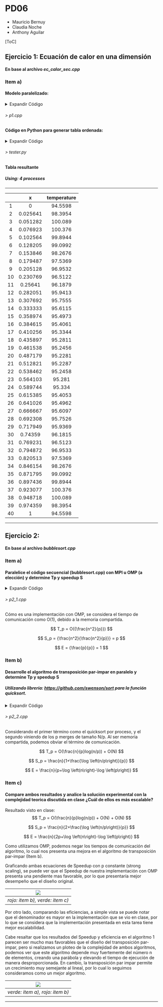 # PD06
* Mauricio Bernuy
* Claudia Noche
* Anthony Aguilar

[ToC]

## Ejercicio 1: Ecuación de calor en una dimensión

#### En base al archivo *ec_calor_sec.cpp*

### Item a)
#### Modelo paralelizado:

<details>
<summary>Expandir Código</summary>

```cpp
#include <iostream>
#include <cmath>
#include <ctime>
#include <mpi.h>

double frontera(double x, double tiempo)
{
  double limite;
  if (x < 0.5)
    limite = 100.0 + 10.0 * sin(tiempo);
  else
    limite = 75.0;
  return limite;
}

double inicial(double x, double tiempo)
{
  double limite;
  limite = 95.0;
  return limite;
}

int main(int argc, char *argv[])
{
  int my_rank, comm_sz;
  MPI_Init(NULL, NULL);
  MPI_Comm_size(MPI_COMM_WORLD, &comm_sz);
  MPI_Comm_rank(MPI_COMM_WORLD, &my_rank);

  int i, j, j_min = 0, j_max = 400, tag, n = 10;
  int n_com = n * comm_sz;
  double k = 0.002;
  double tiempo, dt, tmax = 10.0, tmin = 0.0, tnew;
  double u[n_com], x[n_com], dx;
  double sub_u[n], unew[n], sub_x[n];
  double x_max = 1.0, x_min = 0.0;

  dt = (tmax - tmin) / (double)(j_max - j_min);
  dx = (x_max - x_min) / (double)(n_com - 1);

  if (!my_rank)
  {
    x[0] = 0;
    for (i = 1; i < n_com; i++)
    {
      x[i] = x[i - 1] + dx;
    }
    //  Inicializacion.
    tiempo = tmin;
    for (i = 0; i < n_com; i++)
      u[i] = inicial(x[i], tiempo);
  }

  MPI_Scatter(u, n, MPI_DOUBLE, sub_u,
              n, MPI_DOUBLE, 0, MPI_COMM_WORLD);
  MPI_Scatter(x, n, MPI_DOUBLE, sub_x,
              n, MPI_DOUBLE, 0, MPI_COMM_WORLD);

  // Valores de temperatura al siguiente intervalo de tiempo
  double next_u, prev_u, next_u_recv, prev_u_recv;
  for (j = 1; j <= j_max; j++)
  {
    tnew += dt;

    if (my_rank != 0)
      MPI_Send(&sub_u[0], 1, MPI_DOUBLE, my_rank - 1, 1, MPI_COMM_WORLD);

    if (my_rank != comm_sz - 1)
      MPI_Recv(&next_u_recv, 1, MPI_DOUBLE, my_rank + 1, 1, MPI_COMM_WORLD, MPI_STATUS_IGNORE);

    int fst = 0;
    int lst = n;

    for (i = fst; i < lst; i++)
    {
      if (i < 1)
      {
        if (my_rank != 0)
        {
          MPI_Recv(&prev_u_recv, 1, MPI_DOUBLE, my_rank - 1, 1, MPI_COMM_WORLD, MPI_STATUS_IGNORE);
          prev_u = prev_u_recv;
        }
        else
          prev_u = 0;
      }
      else
        prev_u = sub_u[i - 1];

      if (i + 1 >= n)
      {
        if (my_rank != comm_sz - 1)
          next_u = next_u_recv;
        else
          next_u = 0;
      }
      else
        next_u = sub_u[i + 1];

      // calc unew[i]
      unew[i] = sub_u[i] + (dt * k / dx / dx) * (prev_u - 2.0 * sub_u[i] + next_u);

      // send last if needed
      if (i + 1 >= n)
      {
        if (my_rank != comm_sz - 1)

          MPI_Send(&unew[i], 1, MPI_DOUBLE, my_rank + 1, 1, MPI_COMM_WORLD);
      }
    }

    if (my_rank == 0)
      unew[0] = frontera(sub_x[0], tnew);

    if (my_rank == comm_sz - 1)
      unew[n - 1] = frontera(0, tnew);

    // Actualizar tiempo y temperatura
    tiempo = tnew;

    // update and print if last iteration
    for (i = 0; i < n; i++)
    {
      sub_u[i] = unew[i];
      if (j == j_max)
        printf("%f, %f\n", sub_x[i], sub_u[i]);
    }
  }

  MPI_Finalize();

  return 0;
}
``` 

</details>

###### > p1.cpp

#### Código en Python para generar tabla ordenada:

<details>
<summary>Expandir Código</summary>

```python
from subprocess import Popen, PIPE
import pandas as pd
import numpy as np
import tabulate

pr = 4

print("\nUsing:", pr, "processes")
print("-------------------------------------")

df = pd.DataFrame(columns=["x","temperature"])
for pr_i in [pr]:
  program_path = f'mpirun -np {pr_i} ./a.out'
  p = Popen([program_path], shell=True, stdout=PIPE, stdin=PIPE)
  for ln in iter(p.stdout.readline,""):
    line = ln.strip().decode()
    if line == "":
      break
    x = line.split(", ")
    x = [float(i) for i in x]
    df = pd.concat([df, pd.DataFrame([x], columns=["x","temperature"])])
  

  df = df.sort_values(by=['x'])
  df.index = np.arange(1, len(df) + 1)
  print(df.to_markdown(tablefmt="grid"))
``` 

</details>

###### > tester.py


#### Tabla resultante
##### Using: 4 processes
-------------------------------------
    
|    |        x |   temperature |
|:-:|:-:|:-:|
|  1 | 0        |       94.5598 |
|  2 | 0.025641 |       98.3954 |
|  3 | 0.051282 |      100.089  |
|  4 | 0.076923 |      100.376  |
|  5 | 0.102564 |       99.8944 |
|  6 | 0.128205 |       99.0992 |
|  7 | 0.153846 |       98.2676 |
|  8 | 0.179487 |       97.5369 |
|  9 | 0.205128 |       96.9532 |
| 10 | 0.230769 |       96.5122 |
| 11 | 0.25641  |       96.1879 |
| 12 | 0.282051 |       95.9413 |
| 13 | 0.307692 |       95.7555 |
| 14 | 0.333333 |       95.6115 |
| 15 | 0.358974 |       95.4973 |
| 16 | 0.384615 |       95.4061 |
| 17 | 0.410256 |       95.3344 |
| 18 | 0.435897 |       95.2811 |
| 19 | 0.461538 |       95.2456 |
| 20 | 0.487179 |       95.2281 |
| 21 | 0.512821 |       95.2287 |
| 22 | 0.538462 |       95.2458 |
| 23 | 0.564103 |       95.281  |
| 24 | 0.589744 |       95.334  |
| 25 | 0.615385 |       95.4053 |
| 26 | 0.641026 |       95.4962 |
| 27 | 0.666667 |       95.6097 |
| 28 | 0.692308 |       95.7526 |
| 29 | 0.717949 |       95.9369 |
| 30 | 0.74359  |       96.1815 |
| 31 | 0.769231 |       96.5123 |
| 32 | 0.794872 |       96.9533 |
| 33 | 0.820513 |       97.5369 |
| 34 | 0.846154 |       98.2676 |
| 35 | 0.871795 |       99.0992 |
| 36 | 0.897436 |       99.8944 |
| 37 | 0.923077 |      100.376  |
| 38 | 0.948718 |      100.089  |
| 39 | 0.974359 |       98.3954 |
| 40 | 1        |       94.5598 |
    

---

## Ejercicio 2: 

#### En base al archivo *bubblesort.cpp*
        
### Item a)
#### Paralelice el código secuencial (bubblesort.cpp) con MPI u OMP (a elección) y determine Tp y speedup S

<details>
  <summary>Expandir Código</summary>
    
```cpp
#include <omp.h>

#include <iostream>
using namespace std;

#define LIMIT 1000

void imprimir_array(int A[], int N);
void Sort(int A[], int N);
void Swap(int *X, int *Y);
void leer_array(int array[], int *limite, char *filename);

int numeros[LIMIT]; // tamanho maximo del array
int size = LIMIT;

int main(int argc, char *argv[])
{
  if (argc < 2)
  { // no hay archivo => exit
    exit(1);
  }
  omp_set_num_threads(8);

  // se leen los numeros de un archivo
  leer_array(numeros, &size, argv[1]);
  // se imprime el array
  imprimir_array(numeros, size);
  // se ordena el  array
  Sort(numeros, size);
  // se imprime el array ordenado
  printf("\nArray ordenado:\n");
  imprimir_array(numeros, size);

  return 0;
}

void leer_array(int array[], int *size, char *filename)
{
  FILE *opened; // file
  char buf[30];
  int numero;      // numero de elementos leidos
  int counter = 0; // counter for elems in file

  opened = fopen(filename, "r");

  while (!feof(opened) &&
         counter < *size)
  {                            // lee hasta EOF o muchos elementos
    fgets(buf, 30, opened);    // lee una linea, max 30 caracteres
    numero = atoi(buf);        // convierte a entero
    array[counter++] = numero; // dar valores al array
    if (counter >= *size)      // muchos numeros para el array
      cout << "...muchos numeros para el array\n";
  }
  fclose(opened);

  *size = --counter; // ajusta el tamaño
  cout << *size << " numeros leidos" << endl;
}

void imprimir_array(int A[], int N)
{
  int i;
  cout << "[";
  for (i = 0; i < N; i++)
    cout << A[i] << " ";
  cout << "]\n";
}
void CompareExchange(int *X, int *Y)
{
  int t = *X ^ *Y;
  *X = t ^ max(*X, *Y); // X is minimum now
  *Y = t ^ *X;          // Y is maximum now
}

void setMaxAtEnd(int A[], int N)
{
  int m = 0;
  for (int i = 0; i < N; i++)
  {
    m = A[i] > A[m] ? i : m;
  }
  Swap(&A[m], &A[N - 1]);
}

void ParallelSort(int A[], int N)
{
  for (int i = 0; i < N; i++)
  {
#pragma omp parallel for
    for (int j = 0; j < N / 2; j++)
    {
      std::cout<< omp_get_thread_num() << "\n";

      if (i % 2)
      { // impar
        CompareExchange(&A[j * 2 + 1], &A[j * 2 + 2]);
      }
      else
      { // par
        CompareExchange(&A[j * 2], &A[j * 2 + 1]);
      }
    }
  }
}

void Sort(int A[], int N)
{
  if (N % 2)
  { // impar
    ParallelSort(A, N);
  }
  else
  {
    setMaxAtEnd(A, N);
    ParallelSort(A, N - 1);
  }
}

void Swap(int *X, int *Y)
{
  int temp = *X;
  *X = *Y;
  *Y = temp;
}
```
</details>

###### > p2_1.cpp


Cómo es una implementación con OMP, se considera el tiempo de comunicación como O(1), debido a la memoria compartida.

$$ T_p = O({\frac{n^2}{p}}) $$

$$ S_p = {\frac{n^2}{\frac{n^2}{p}}} = p $$

$$ E = {\frac{p}{p}} = 1 $$

### Item b)
#### Desarrolle el algoritmo de **transposición par-impar** en paralelo y determine Tp y speedup S

##### Utilizando librería: **https://github.com/swenson/sort** para la función quicksort.


<details>
  <summary>Expandir Código</summary>
    
```cpp
#include <omp.h>

#include <iostream>
#include <algorithm>

#define SORT_NAME int
#define SORT_TYPE int
#define SORT_CMP(x, y) ((x) - (y))
#include "./sort.h"

using namespace std;

#define LIMIT 1000

void imprimir_array(int A[], int N);
void ParallelSort(int A[], int N);
void Swap(int *X, int *Y);
void leer_array(int array[], int *limite, char *filename);

int numeros[LIMIT]; // tamanho maximo del array
int size = LIMIT;

int main(int argc, char *argv[])
{
  if (argc < 2)
  { // no hay archivo => exit
    exit(1);
  }
  omp_set_num_threads(8);

  // se leen los numeros de un archivo
  leer_array(numeros, &size, argv[1]);
  // se imprime el array
  imprimir_array(numeros, size);
  // se ordena el  array
  ParallelSort(numeros, size);
  // se imprime el array ordenado
  printf("\nArray ordenado:\n");
  imprimir_array(numeros, size);

  return 0;
}

void leer_array(int array[], int *size, char *filename)
{
  FILE *opened; // file
  char buf[30];
  int numero;      // numero de elementos leidos
  int counter = 0; // counter for elems in file

  opened = fopen(filename, "r");

  while (!feof(opened) &&
         counter < *size)
  {                            // lee hasta EOF o muchos elementos
    fgets(buf, 30, opened);    // lee una linea, max 30 caracteres
    numero = atoi(buf);        // convierte a entero
    array[counter++] = numero; // dar valores al array
    if (counter >= *size)      // muchos numeros para el array
      cout << "...muchos numeros para el array\n";
  }
  fclose(opened);

  *size = --counter; // ajusta el tamaño
  cout << *size << " numeros leidos" << endl;
}

void imprimir_array(int A[], int N)
{
  int i;
  cout << "[";
  for (i = 0; i < N; i++)
    cout << A[i] << " ";
  cout << "]\n";
}

void imprimir_array_range(int A[], int beg, int end)
{
  int i;
  cout << "[";
  for (i = beg; i < end; i++)
    cout << A[i] << " ";
  cout << "]\n";
}

void mergeInPlace(int A[], int start, int end, int m_start, int m_end)
{
  int L[end - start + 2];
  int R[m_end - m_start + 2];
  for (int i = start; i <= end; i++)
  {
    L[i - start] = A[i];
  }
  for (int i = m_start; i <= m_end; i++)
  {
    R[i - m_start] = A[i];
  }
  L[end - start + 1] = INT32_MAX;
  R[m_end - m_start + 1] = INT32_MAX;

  int l = 0;
  int r = 0;
  int k = start;

  while (k <= (m_end))
  {
    if (L[l] <= R[r])
    {
      A[k] = L[l];
      // cout<<L[l]<<"\n";
      l++;
    }
    else
    {
      A[k] = R[r];
      // cout<<R[r]<<"\n";
      r++;
    }
    k++;
  }
}

int getStart(int id, int p, int N)
{
  N--;
  int start = (N * id) / p;
  if (id != 0)
    start++;
  return start;
}

int getEnd(int id, int p, int N)
{
  N--;
  int end = (N * (id + 1)) / p;
  if (id == p - 1)
    end = N;
  return end;
}

void ParallelSort(int A[], int N)
{
// fase de ordenamiento individual
#pragma omp parallel
  {
    int id = omp_get_thread_num();
    int p = omp_get_num_threads();
    int start = getStart(id, p, N);
    int end = getEnd(id, p, N);

    int left_start = getStart(id + 1, p, N);
    int left_end = getEnd(id + 1, p, N);
    int right_start = getStart(id + 1, p, N);
    int right_end = getEnd(id + 1, p, N);

    int_quick_sort(&A[start], end + 1 - start);

#pragma omp barrier

    for (int i = 0; i < p; i++)
    {
      if (i % 2)
      { // impar
        if (id % 2)
        {
          if (id + 1 < p)
          {
            // printf("thread_id: %d compare left with %d\n", id, id + 1);
            mergeInPlace(A, start, end, left_start, left_end);
          }
        }
      }
      else
      { // par
        if (!(id % 2))
        {
          // printf("thread_id: %d compare right with %d\n", id, id + 1);
          mergeInPlace(A, start, end, right_start, right_end);
        }
      }
#pragma omp barrier 
   
    }
  }
 }
}
```
</details>

###### > p2_2.cpp

Considerando el primer término como el quicksort por proceso, y el segundo viniendo de los p merges de tamaño N/p. Al ser memoria compartida, podemos obviar el término de comunicación.
    
$$ T_p = O(\frac{n}{p}log(n/p)) + O(N) $$

$$ S_p = \frac{n}{1+\frac{\log \left(n/p\right)}{p}} $$

$$ E = \frac{n}{p+\log \left(n\right)-\log \left(p\right)} $$

### Item c)
#### Compare ambos resultados y analice la solución experimental con la complejidad teorica discutida en clase ¿Cuál de ellos es más escalable?

Resultado visto en clase:
$$ T_p = O(\frac{n}{p}log(n/p)) + O(N) + O(N) $$

$$ S_p = \frac{n}{2+\frac{\log \left(n/p\right)}{p}} $$

$$ E = \frac{n}{2p+\log \left(n\right)-\log \left(p\right)} $$

Como utilizamos OMP, podemos negar los tiempos de comunicación del algoritmo, lo cual nos presenta una mejora en el algoritmo de transposición par-impar (Item b).

Graficando ambas ecuaciones de Speedup con p constante (strong scaling), se puede ver que el Speedup de nuestra implementación con OMP presenta una pendiente mas favorable, por lo que presentaría mejor desempeño que el diseño original. 
    

| ![](https://i.imgur.com/qAGDktR.png) | 
|:--:| 
| *rojo: item b), verde: item c)*|
    
Por otro lado, comparando las eficiencias, a simple vista se puede notar que el denominador es mayor en la implementación que se vio en clase, por lo que se considera que la implementación presentada en esta tarea tiene mejor escalabilidad.
   
Cabe resaltar que los resultados del Speedup y eficiencia en el algoritmo 1 parecen ser mucho mas favorables que el diseño del transposición par-impar, pero si realizamos un ploteo de la complejidad de ambos algoritmos, podemos ver que este algoritmo depende muy fuertemente del número n de elementos, creando una parábola y elevando el tiempo de ejecución de manera desproporcionada. En cambio, la transposición par impar permite un crecimiento muy semejante al lineal, por lo cual lo seguimos consideramos como un mejor algoritmo.

| ![](https://i.imgur.com/xzXw2VL.png) | 
|:--:| 
| *verde: item a), rojo: item b)* |

---
